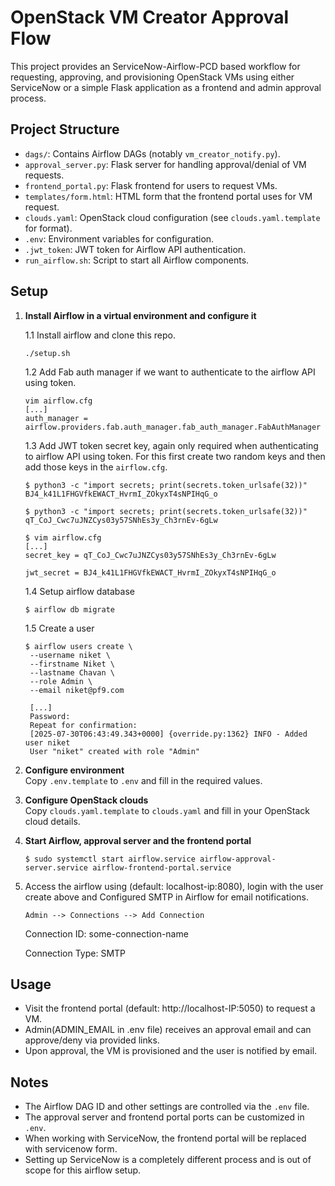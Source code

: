 # OpenStack VM Creator Approval Flow

This project provides an ServiceNow-Airflow-PCD based workflow for requesting, approving, and provisioning OpenStack VMs using either ServiceNow or a simple Flask application as a frontend and admin approval process.

## Project Structure

- `dags/`: Contains Airflow DAGs (notably `vm_creator_notify.py`).
- `approval_server.py`: Flask server for handling approval/denial of VM requests.
- `frontend_portal.py`: Flask frontend for users to request VMs.
- `templates/form.html`: HTML form that the frontend portal uses for VM request.
- `clouds.yaml`: OpenStack cloud configuration (see `clouds.yaml.template` for format).
- `.env`: Environment variables for configuration.
- `.jwt_token`: JWT token for Airflow API authentication.
- `run_airflow.sh`: Script to start all Airflow components.

## Setup

1. **Install Airflow in a virtual environment and configure it**
   
   1.1 Install airflow and clone this repo.
   ```
   ./setup.sh
   ```

   1.2 Add Fab auth manager if we want to authenticate to the airflow API using token.
   ```
   vim airflow.cfg
   [...]
   auth_manager = airflow.providers.fab.auth_manager.fab_auth_manager.FabAuthManager
   ```
   
   1.3 Add JWT token secret key, again only required when authenticating to airflow API using token. For this first create two random keys and then add those keys in the `airflow.cfg`.
   ```
   $ python3 -c "import secrets; print(secrets.token_urlsafe(32))"
   BJ4_k41L1FHGVfkEWACT_HvrmI_ZOkyxT4sNPIHqG_o
   
   $ python3 -c "import secrets; print(secrets.token_urlsafe(32))"
   qT_CoJ_Cwc7uJNZCys03y57SNhEs3y_Ch3rnEv-6gLw

   $ vim airflow.cfg
   [...]
   secret_key = qT_CoJ_Cwc7uJNZCys03y57SNhEs3y_Ch3rnEv-6gLw

   jwt_secret = BJ4_k41L1FHGVfkEWACT_HvrmI_ZOkyxT4sNPIHqG_o
   ```
   1.4 Setup airflow database
   ```
   $ airflow db migrate
   ```
   1.5 Create a user
   ```
   $ airflow users create \
    --username niket \
    --firstname Niket \
    --lastname Chavan \
    --role Admin \
    --email niket@pf9.com
   
    [...]
    Password:
    Repeat for confirmation:
    [2025-07-30T06:43:49.343+0000] {override.py:1362} INFO - Added user niket
    User "niket" created with role "Admin"
   ```

2. **Configure environment**  
   Copy `.env.template` to `.env` and fill in the required values.

3. **Configure OpenStack clouds**  
   Copy `clouds.yaml.template` to `clouds.yaml` and fill in your OpenStack cloud details.

4. **Start Airflow, approval server and the frontend portal**  
   ```
   $ sudo systemctl start airflow.service airflow-approval-server.service airflow-frontend-portal.service
   ```
5. Access the airflow using (default: localhost-ip:8080), login with the user create above and Configured SMTP in Airflow for email notifications.

   `Admin --> Connections --> Add Connection`

   Connection ID:  some-connection-name

   Connection Type: SMTP

## Usage

- Visit the frontend portal (default: http://localhost-IP:5050) to request a VM.
- Admin(ADMIN_EMAIL in .env file) receives an approval email and can approve/deny via provided links.
- Upon approval, the VM is provisioned and the user is notified by email.

## Notes

- The Airflow DAG ID and other settings are controlled via the `.env` file.
- The approval server and frontend portal ports can be customized in `.env`.
- When working with ServiceNow, the frontend portal will be replaced with servicenow form.
- Setting up ServiceNow is a completely different process and is out of scope for this airflow setup.